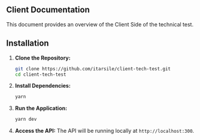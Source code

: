 ## Client Documentation

This document provides an overview of the Client Side of the technical test.

## Installation

1. **Clone the Repository:**
    ```bash
    git clone https://github.com/itarsile/client-tech-test.git
    cd client-tech-test
    ```

2. **Install Dependencies:**
    ```bash
    yarn
    ```

3. **Run the Application:**
    ```bash
    yarn dev
    ```

4. **Access the API:**
    The API will be running locally at `http://localhost:300`.

